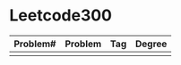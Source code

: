 # Leetcode300

|Problem#|Problem|Tag|Degree|
|---     |---    |---|---   |
|        |       |   |      |
